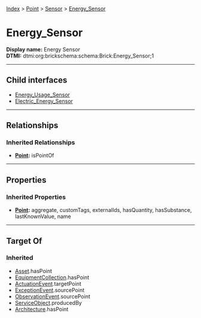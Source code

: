 [Index](../../../Index.md) > [Point](../../Point.md) > [Sensor](../Sensor.md) > [Energy_Sensor](#)
# Energy_Sensor

**Display name:** Energy Sensor<br />
**DTMI:** dtmi:org:brickschema:schema:Brick:Energy_Sensor;1

---

## Child interfaces
* [Energy_Usage_Sensor](../Usage_Sensor/Energy_Usage_Sensor.md)
* [Electric_Energy_Sensor](Electric_Energy_Sensor/Electric_Energy_Sensor.md)

---

## Relationships

### Inherited Relationships
* **[Point](../../Point.md):** isPointOf

---

## Properties

### Inherited Properties
* **[Point](../../Point.md):** aggregate, customTags, externalIds, hasQuantity, hasSubstance, lastKnownValue, name

---

## Target Of
### Inherited
* [Asset](../../../Asset/Asset.md).hasPoint
* [EquipmentCollection](../../../Collection/AssetCollection/EquipmentCollection/EquipmentCollection.md).hasPoint
* [ActuationEvent](../../../Event/PointEvent/ActuationEvent.md).targetPoint
* [ExceptionEvent](../../../Event/PointEvent/ExceptionEvent.md).sourcePoint
* [ObservationEvent](../../../Event/PointEvent/ObservationEvent.md).sourcePoint
* [ServiceObject](../../../Information/ServiceObject/ServiceObject.md).producedBy
* [Architecture](../../../Space/Architecture/Architecture.md).hasPoint
